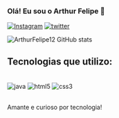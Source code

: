 
### Olá! Eu sou o Arthur Felipe 🤘

[![Instagram](https://img.shields.io/badge/Instagram-E4405F?style=for-the-badge&logo=instagram&logoColor=white)](https://4rthurfel1pe)
[![twitter](https://img.shields.io/badge/Twitter-1DA1F2?style=for-the-badge&logo=twitter&logoColor=white)](https://@4rthurfeelipe)

![ArthurFelipe12 GitHub stats](https://github-readme-stats.vercel.app/api?username=ArthurFelipe12&show_icons=true&theme=radical)

## Tecnologias que utilizo: 
<div style="display: inline_block"><br/>
   <img align= "center"alt="java" src="https://img.shields.io/badge/Java-ED8B00?style=for-the-badge&logo=java&logoColor=white"/>
   <img align= "center"alt="html5" src="https://img.shields.io/badge/HTML5-E34F26?style=for-the-badge&logo=html5&logoColor=white"/>
    <img align= "center"alt="css3" src="https://img.shields.io/badge/CSS3-1572B6?style=for-the-badge&logo=css3&logoColor=white"/>
    
<div><br/>

Amante e curioso por tecnologia!
